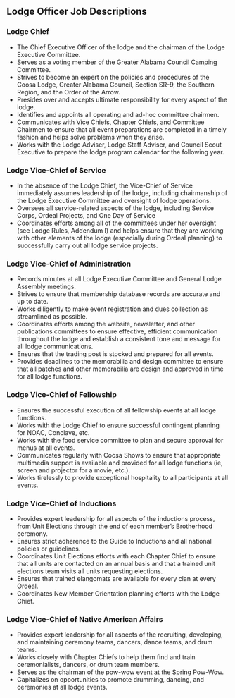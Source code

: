 ## Lodge Officer Job Descriptions

### Lodge Chief
- The Chief Executive Officer of the lodge and the chairman of the Lodge Executive Committee.
- Serves as a voting member of the Greater Alabama Council Camping Committee.
- Strives to become an expert on the policies and procedures of the Coosa Lodge, Greater Alabama Council, Section SR-9, the Southern Region, and the Order of the Arrow.
- Presides over and accepts ultimate responsibility for every aspect of the lodge.
- Identifies and appoints all operating and ad-hoc committee chairmen.
- Communicates with Vice Chiefs, Chapter Chiefs, and Committee Chairmen to ensure that all event preparations are completed in a timely fashion and helps solve problems when they arise.
- Works with the Lodge Adviser, Lodge Staff Adviser, and Council Scout Executive to prepare the lodge program calendar for the following year.

### Lodge Vice-Chief of Service
- In the absence of the Lodge Chief, the Vice-Chief of Service immediately assumes leadership of the lodge, including chairmanship of the Lodge Executive Committee and oversight of lodge operations.
- Oversees all service-related aspects of the lodge, including Service Corps, Ordeal Projects, and One Day of Service
- Coordinates efforts among all of the committees under her oversight (see Lodge Rules, Addendum I) and helps ensure that they are working with other elements of the lodge (especially during Ordeal planning) to successfully carry out all lodge service projects.

### Lodge Vice-Chief of Administration
- Records minutes at all Lodge Executive Committee and General Lodge Assembly meetings.
- Strives to ensure that membership database records are accurate and up to date.
- Works diligently to make event registration and dues collection as streamlined as possible.
- Coordinates efforts among the website, newsletter, and other publications committees to ensure effective, efficient communication throughout the lodge and establish a consistent tone and message for all lodge communications.
- Ensures that the trading post is stocked and prepared for all events.
- Provides deadlines to the memorabilia and design committee to ensure that all patches and other memorabilia are design and approved in time for all lodge functions.

### Lodge Vice-Chief of Fellowship
- Ensures the successful execution of all fellowship events at all lodge functions.
- Works with the Lodge Chief to ensure successful contingent planning for NOAC, Conclave, etc.
- Works with the food service committee to plan and secure approval for menus at all events.
- Communicates regularly with Coosa Shows to ensure that appropriate multimedia support is available and provided for all lodge functions (ie, screen and projector for a movie, etc.).
- Works tirelessly to provide exceptional hospitality to all participants at all events.

### Lodge Vice-Chief of Inductions
- Provides expert leadership for all aspects of the inductions process, from Unit Elections through the end of each member’s Brotherhood ceremony.
- Ensures strict adherence to the Guide to Inductions and all national policies or guidelines.
- Coordinates Unit Elections efforts with each Chapter Chief to ensure that all units are contacted on an annual basis and that a trained unit elections team visits all units requesting elections.
- Ensures that trained elangomats are available for every clan at every Ordeal.
- Coordinates New Member Orientation planning efforts with the Lodge Chief.

### Lodge Vice-Chief of Native American Affairs
- Provides expert leadership for all aspects of the recruiting, developing, and maintaining ceremony teams, dancers, dance teams, and drum teams.
- Works closely with Chapter Chiefs to help them find and train ceremonialists, dancers, or drum team members.
- Serves as the chairman of the pow-wow event at the Spring Pow-Wow.
- Capitalizes on opportunities to promote drumming, dancing, and ceremonies at all lodge events.
